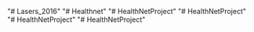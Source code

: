 "# Lasers_2016" 
"# Healthnet" 
"# HealthNetProject" 
"# HealthNetProject" 
"# HealthNetProject" 
"# HealthNetProject" 
